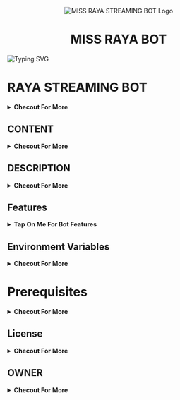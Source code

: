 <p align="center">
  <img src="https://github.com/user-attachments/assets/f2f447c5-3890-4284-afb7-2b24c0281c55" alt="MISS RAYA STREAMING BOT Logo">
</p>
<h1 align="center">
  MISS RAYA BOT
</h1>

![Typing SVG](https://readme-typing-svg.herokuapp.com/?lines=Welcome+To+MISS+RAYA+STREAMING+BOT;A+Highly+Advance+File+Store+Bot;Made+By+Github-@TechRewindEditz!;With+Link+Conversion+Feature+Stream/Download+Link+Website+Movies+Streaming+Features;A+Bot+With+Fully+Advanced+Feature!;Thank+You!)
</p>

# RAYA STREAMING BOT
<b><details><summary>Checout For More</summary>
A Python-based bot to convert Terabox links to direct media download links and stream them using MXPlayer, and also providing streaming movies from WEBSITES using Movies Link).
</b>
</details>

## CONTENT
<b><details><summary>Checout For More</summary>
- [x]  Description
- [x]  Features
- [x]  Prerequisites
- [x]  Setup
- [x]  License
</b>
</details>


## DESCRIPTION
<b><details><summary>Checout For More</summary>
The Terabox Link Converter Bot is a Python-based tool designed to convert Terabox file links into direct media download links. Additionally, it provides an option to stream the media directly using MXPlayer. This bot simplifies the process of accessing media files hosted on Terabox by generating direct links that can be easily shared or streamed.
</b>
</details>

## Features
<b><details><summary>Tap On Me For Bot Features</summary>
 
- [x]Link Conversion: 
Converts Terabox links to direct download links
- [x] MXPlayer Streaming: 
Offers an option to stream media files using MXPlayer.
- [x] User-Friendly: 
Simple command-line interface for easy operation.
- [x] Extensible: 
Modular code structure for easy enhancements and additional features
- [x] Website Moveis Streaming:
      Advance Features an to stream media files using Websites link of any Movies. (LIMITED URL)
      
- [x] Install MYPLAYER
- [x] MORE FEATURES COMING SOON
</b>
</details>

## Environment Variables
<b><details><summary>Checout For More</summary>

- `API_ID` : Get From [my.telegram.org](https://my.telegram.org)
- `API_HASH` : Get From [my.telegram.org](https://my.telegram.org)
- `BOT_TOKEN` : Get From [BotFather](https://telegram.me/BotFather)
- `BOT_USERNAME` : Your Bot Username Without @
- `DB_URI` : Mongodb Database Url For Main Bot [Tutorial Watch Here](https://youtu.be/DAHRmFdw99o)
- `CLONE_DB_URI` : Mongodb Database Url For Clone Bot [Tutorial Watch Here](https://youtu.be/DAHRmFdw99o)
- `ADMINS` : It mean Admin/Owner Id For Broadcasting Message.
- `LOG_CHANNEL` : Log channel id start with -100xxxxxx
- `URL` : Your Server App Link With https:// and in last make sure one / is given.
- `AUTO_DELETE` : Time In Minutes
- `AUTO_DELETE_TIME` : Time In Seconds
- `PYTHON_VERSION` : This Variable Is Only For Render, Value IS `3.10.8`
- `PORT` : This Variable Is Only For Render, Value IS `8080` `8000`
</b>
</details>


# Prerequisites
<b><details><summary>Checout For More</summary>
- [x]  Python 3.x
- [x]  pip (Python package installer)
- [x]  MXPlayer (installed on your system and added to the system PATH)
</b>
</details>

## License
<b><details><summary>Checout For More</summary>
This project is licensed under the MIT License.
</b>
</details>

## OWNER 
<b><details><summary>Checout For More</summary>
CONTRIBUTOR [TechRewindEditz] 
[https://github.com/TechRewindEditz]

## ©️TechRewindEditz

</b>
</details>
 
 
